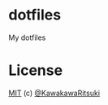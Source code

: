 # dotfiles

My dotfiles

# License
[MIT](http://kawakawaritsuki.mit-license.org) (c) [@KawakawaRitsuki](http://github.com/KawakawaRitsuki)
